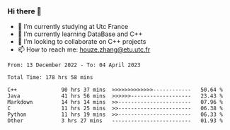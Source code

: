 ### Hi there 👋
- 🔭 I’m currently studying at Utc France
- 🌱 I’m currently learning DataBase and C++
- 👯 I’m looking to collaborate on C++ projects
- 📫 How to reach me: houze.zhang@etu.utc.fr

<!--START_SECTION:waka-->

```text
From: 13 December 2022 - To: 04 April 2023

Total Time: 178 hrs 58 mins

C++              90 hrs 37 mins  >>>>>>>>>>>>>------------   50.64 %
Java             41 hrs 56 mins  >>>>>>-------------------   23.43 %
Markdown         14 hrs 14 mins  >>-----------------------   07.96 %
C                11 hrs 25 mins  >>-----------------------   06.38 %
Python           11 hrs 19 mins  >>-----------------------   06.33 %
Other            3 hrs 27 mins   -------------------------   01.93 %
```

<!--END_SECTION:waka-->
